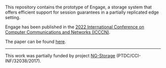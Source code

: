 This repository contains the prototype of Engage, a storage system that offers efficient support for session guarantees in a partially replicated edge setting.

Engage has been published in the [2022 International Conference on Computer Communications and Networks (ICCCN)](http://www.icccn.org/icccn22/index.html).

The paper can be found [here](https://ieeexplore.ieee.org/abstract/document/9868846).

 ---
 
 This work was partially funded by project [NG-Storage](https://asc.di.fct.unl.pt/~jleitao/ngstorage.php) (PTDC/CCI-INF/32038/2017).
